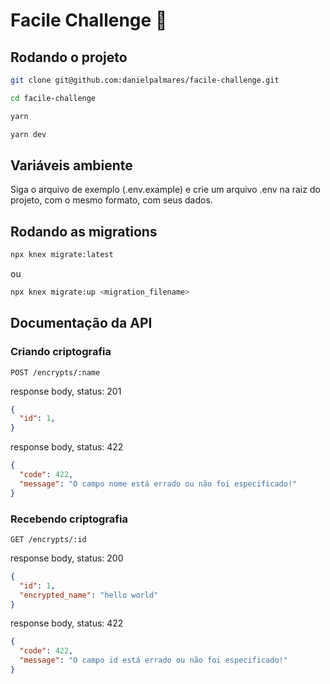 # Facile Challenge 🚀

## Rodando o projeto
```bash
git clone git@github.com:danielpalmares/facile-challenge.git
```

```bash
cd facile-challenge
```

```bash
yarn
```

```bash
yarn dev
```

## Variáveis ambiente
Siga o arquivo de exemplo (.env.example) e crie um arquivo .env na raiz do projeto, com o mesmo formato, com seus dados.

## Rodando as migrations
```bash
npx knex migrate:latest
```
ou
```bash
npx knex migrate:up <migration_filename>
```

## Documentação da API

### Criando criptografia
```
POST /encrypts/:name
```

response body, status: 201
```json
{
  "id": 1,
}
```

response body, status: 422
```json
{
  "code": 422,
  "message": "O campo nome está errado ou não foi especificado!"
}
```

### Recebendo criptografia
```
GET /encrypts/:id
```

response body, status: 200
```json
{
  "id": 1,
  "encrypted_name": "hello world"
}
```

response body, status: 422
```json
{
  "code": 422,
  "message": "O campo id está errado ou não foi especificado!"
}
```
